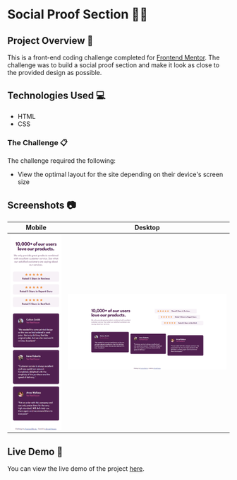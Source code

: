 # Social Proof Section 👨‍💻

## Project Overview 🌟

This is a front-end coding challenge completed for [Frontend Mentor](https://www.frontendmentor.io). The challenge was to build a social proof section and make it look as close to the provided design as possible.

## Technologies Used 💻

- HTML
- CSS

### The Challenge 📋

The challenge required the following:

- View the optimal layout for the site depending on their device's screen size

## Screenshots 📷

| Mobile                                            | Desktop                                            |
| ------------------------------------------------- | -------------------------------------------------- |
| ![](./screenshort/mobile-preview.png)            | ![](./screenshort/desktop-preview.png)              |

## Live Demo 🚀

You can view the live demo of the project [here](https://social-proof-section-0010.netlify.app/).